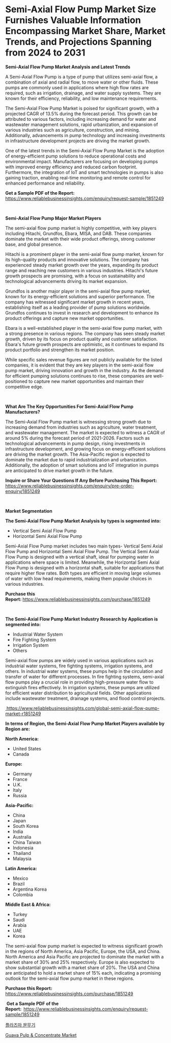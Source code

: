 <p><h1>Semi-Axial Flow Pump Market Size Furnishes Valuable Information Encompassing Market Share, Market Trends, and Projections Spanning from 2024 to 2031</h1></p><p><strong>Semi-Axial Flow Pump Market Analysis and Latest Trends</strong></p>
<p><p>A Semi-Axial Flow Pump is a type of pump that utilizes semi-axial flow, a combination of axial and radial flow, to move water or other fluids. These pumps are commonly used in applications where high flow rates are required, such as irrigation, drainage, and water supply systems. They are known for their efficiency, reliability, and low maintenance requirements.</p><p>The Semi-Axial Flow Pump Market is poised for significant growth, with a projected CAGR of 13.5% during the forecast period. This growth can be attributed to various factors, including increasing demand for water and wastewater management solutions, rapid urbanization, and expansion of various industries such as agriculture, construction, and mining. Additionally, advancements in pump technology and increasing investments in infrastructure development projects are driving the market growth.</p><p>One of the latest trends in the Semi-Axial Flow Pump Market is the adoption of energy-efficient pump solutions to reduce operational costs and environmental impact. Manufacturers are focusing on developing pumps with improved energy efficiency and reduced carbon footprint. Furthermore, the integration of IoT and smart technologies in pumps is also gaining traction, enabling real-time monitoring and remote control for enhanced performance and reliability.</p></p>
<p><strong>Get a Sample PDF of the Report:&nbsp;</strong> <a href="https://www.reliablebusinessinsights.com/enquiry/request-sample/1851249">https://www.reliablebusinessinsights.com/enquiry/request-sample/1851249</a></p>
<p>&nbsp;</p>
<p><strong>Semi-Axial Flow Pump Major Market Players</strong></p>
<p><p>The semi-axial flow pump market is highly competitive, with key players including Hitachi, Grundfos, Ebara, MISA, and DAB. These companies dominate the market with their wide product offerings, strong customer base, and global presence.</p><p>Hitachi is a prominent player in the semi-axial flow pump market, known for its high-quality products and innovative solutions. The company has experienced steady market growth over the years, expanding its product range and reaching new customers in various industries. Hitachi's future growth prospects are promising, with a focus on sustainability and technological advancements driving its market expansion.</p><p>Grundfos is another major player in the semi-axial flow pump market, known for its energy-efficient solutions and superior performance. The company has witnessed significant market growth in recent years, establishing itself as a leading provider of pump solutions worldwide. Grundfos continues to invest in research and development to enhance its product offerings and capture new market opportunities.</p><p>Ebara is a well-established player in the semi-axial flow pump market, with a strong presence in various regions. The company has seen steady market growth, driven by its focus on product quality and customer satisfaction. Ebara's future growth prospects are optimistic, as it continues to expand its product portfolio and strengthen its market position.</p><p>While specific sales revenue figures are not publicly available for the listed companies, it is evident that they are key players in the semi-axial flow pump market, driving innovation and growth in the industry. As the demand for efficient pumping solutions continues to rise, these companies are well-positioned to capture new market opportunities and maintain their competitive edge.</p></p>
<p>&nbsp;</p>
<p><strong>What Are The Key Opportunities For Semi-Axial Flow Pump Manufacturers?</strong></p>
<p><p>The Semi-Axial Flow Pump market is witnessing strong growth due to increasing demand from industries such as agriculture, water treatment, and wastewater management. The market is expected to witness a CAGR of around 5% during the forecast period of 2021-2026. Factors such as technological advancements in pump design, rising investments in infrastructure development, and growing focus on energy-efficient solutions are driving the market growth. The Asia-Pacific region is expected to dominate the market due to rapid industrialization and urbanization. Additionally, the adoption of smart solutions and IoT integration in pumps are anticipated to drive market growth in the future.</p></p>
<p><strong>Inquire or Share Your Questions If Any Before Purchasing This Report:</strong> <a href="https://www.reliablebusinessinsights.com/enquiry/pre-order-enquiry/1851249">https://www.reliablebusinessinsights.com/enquiry/pre-order-enquiry/1851249</a></p>
<p>&nbsp;</p>
<p><strong>Market Segmentation</strong></p>
<p><strong>The Semi-Axial Flow Pump Market Analysis by types is segmented into:</strong></p>
<p><ul><li>Vertical Semi Axial Flow Pump</li><li>Horizontal Semi Axial Flow Pump</li></ul></p>
<p><p>Semi-Axial Flow Pump market includes two main types- Vertical Semi Axial Flow Pump and Horizontal Semi Axial Flow Pump. The Vertical Semi Axial Flow Pump is designed with a vertical shaft, ideal for pumping water in applications where space is limited. Meanwhile, the Horizontal Semi Axial Flow Pump is designed with a horizontal shaft, suitable for applications that require higher flow rates. Both types are efficient in moving large volumes of water with low head requirements, making them popular choices in various industries.</p></p>
<p><strong>Purchase this Report:&nbsp;</strong><a href="https://www.reliablebusinessinsights.com/purchase/1851249">https://www.reliablebusinessinsights.com/purchase/1851249</a></p>
<p>&nbsp;</p>
<p><strong>The Semi-Axial Flow Pump Market Industry Research by Application is segmented into:</strong></p>
<p><ul><li>Industrial Water System</li><li>Fire Fighting System</li><li>Irrigation System</li><li>Others</li></ul></p>
<p><p>Semi-axial flow pumps are widely used in various applications such as industrial water systems, fire fighting systems, irrigation systems, and others. In industrial water systems, these pumps help in the circulation and transfer of water for different processes. In fire fighting systems, semi-axial flow pumps play a crucial role in providing high-pressure water flow to extinguish fires effectively. In irrigation systems, these pumps are utilized for efficient water distribution to agricultural fields. Other applications include wastewater treatment, drainage systems, and flood control projects.</p></p>
<p><a href="https://www.reliablebusinessinsights.com/global-semi-axial-flow-pump-market-r1851249">&nbsp;https://www.reliablebusinessinsights.com/global-semi-axial-flow-pump-market-r1851249</a></p>
<p><strong>In terms of Region, the Semi-Axial Flow Pump Market Players available by Region are:</strong></p>
<p>
    <p> <strong> North America: </strong>
        <ul>
            <li>United States</li>
            <li>Canada</li>
        </ul>
        </p> 
    <p> <strong> Europe: </strong>
        <ul>
            <li>Germany</li>
            <li>France</li>
            <li>U.K.</li>
            <li>Italy</li>
            <li>Russia</li>
        </ul>
        </p> 
    <p> <strong> Asia-Pacific: </strong>
        <ul>
            <li>China</li>
            <li>Japan</li>
            <li>South Korea</li>
            <li>India</li>
            <li>Australia</li>
            <li>China Taiwan</li>
            <li>Indonesia</li>
            <li>Thailand</li>
            <li>Malaysia</li>
        </ul>
        </p> 
    <p> <strong> Latin America: </strong>
        <ul>
            <li>Mexico</li>
            <li>Brazil</li>
            <li>Argentina Korea</li>
            <li>Colombia</li>
        </ul>
        </p> 
    <p> <strong> Middle East & Africa: </strong>
        <ul>
            <li>Turkey</li>
            <li>Saudi</li>
            <li>Arabia</li>
            <li>UAE</li>
            <li>Korea</li>
        </ul>
    </p>
    </p>
<p><p>The semi-axial flow pump market is expected to witness significant growth in the regions of North America, Asia Pacific, Europe, the USA, and China. North America and Asia Pacific are projected to dominate the market with a market share of 30% and 25% respectively. Europe is also expected to show substantial growth with a market share of 20%. The USA and China are anticipated to hold a market share of 15% each, indicating a promising outlook for the semi-axial flow pump market in these regions.</p></p>
<p><strong>Purchase this Report: </strong><a href="https://www.reliablebusinessinsights.com/purchase/1851249">https://www.reliablebusinessinsights.com/purchase/1851249</a></p>
<p>&nbsp;<strong>Get a Sample PDF of the Report:&nbsp;&nbsp;</strong><a href="https://www.reliablebusinessinsights.com/enquiry/request-sample/1851249">https://www.reliablebusinessinsights.com/enquiry/request-sample/1851249</a></p>
<p><strong></strong></p>
<p><p><a href="https://medium.com/@christianwilderman2022/%ED%94%8C%EB%9D%BC%EC%A6%88%EB%A7%88-%EB%B6%84%EB%AC%B4%EA%B8%B0-%EC%8B%9C%EC%9E%A5-%ED%8A%B8%EB%A0%8C%EB%93%9C-%EC%98%88%EC%B8%A1-%EB%B0%8F-%EA%B2%BD%EC%9F%81-%EB%B6%84%EC%84%9D-2031%EB%85%84%EA%B9%8C%EC%A7%80-86a3e313061b">플라즈마 분무기</a></p><p><a href="https://www.linkedin.com/pulse/guava-pulp-amp-concentrate-market-trends-forecast-competitive-jqk6e">Guava Pulp & Concentrate Market</a></p></p>